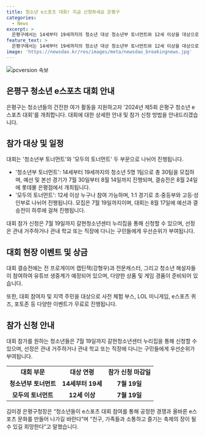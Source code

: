 ```yaml
---
title: 청소년 e스포츠 대회! 지금 신청하세요 은평구
categories:
  - News
excerpt: >
  은평구에서는 14세부터 19세까지의 청소년 대상 청소년부 토너먼트와 12세 이상을 대상으로 하는 모두의 토너먼트를 개최합니다. 대회는 7월과 8월에 예선과 본선이 이뤄지며, 롯데몰 은평점에서는 8월 24일에 결승전이 개최됩니다. 또한, 이 대회는 리그오브레전드(LOL)를 대상으로 하며, 상품 및 다양한 이벤트가 마련되어 있습니다. 이 외에도 프로게이머와 전문 캐스터가 참여하며, 유튜브 생중계도 진행됩니다. 구청장은 건전한 e스포츠 문화를 만들어 나가길 바라며, 지역 주민들과의 소통과 즐거움이 될 수 있기를 희망하고 있습니다. 요약문 작성 완료!
feature_text: >
  은평구에서는 14세부터 19세까지의 청소년 대상 청소년부 토너먼트와 12세 이상을 대상으로 하는 모두의 토너먼트를 개최합니다. 대회는 7월과 8월에 예선과 본선이 이뤄지며, 롯데몰 은평점에서는 8월 24일에 결승전이 개최됩니다. 또한, 이 대회는 리그오브레전드(LOL)를 대상으로 하며, 상품 및 다양한 이벤트가 마련되어 있습니다. 이 외에도 프로게이머와 전문 캐스터가 참여하며, 유튜브 생중계도 진행됩니다. 구청장은 건전한 e스포츠 문화를 만들어 나가길 바라며, 지역 주민들과의 소통과 즐거움이 될 수 있기를 희망하고 있습니다. 요약문 작성 완료!
image: 'https://newsdao.kr/res/images/meta/newsdao_breakingnews.jpg'
---
```


<p><img src="https://newsdao.kr/res/images/meta/newsdao_breakingnews.jpg" alt="pcversion 속보" /></p>

<h2 data-ke-size="size26">은평구 청소년 e스포츠 대회 안내</h2>

<p data-ke-size="size16">은평구는 청소년들의 건전한 여가 활동을 지원하고자 '2024년 제5회 은평구 청소년 e스포츠 대회'를 개최합니다. 대회에 대한 상세한 안내 및 참가 신청 방법을 안내드리겠습니다.</p>

<h2>참가 대상 및 일정</h2>

<p data-ke-size="size16">대회는 '청소년부 토너먼트'와 '모두의 토너먼트' 두 부문으로 나뉘어 진행됩니다.</p>

<ul>
    <li> '청소년부 토너먼트': 14세부터 19세까지의 청소년 5명 1팀으로 총 30팀을 모집하며, 예선 및 본선 경기가 7월 30일부터 8월 14일까지 진행되며, 결승전은 8월 24일에 롯데몰 은평점에서 개최됩니다. </li>
    <li>'모두의 토너먼트': 12세 이상 누구나 참여 가능하며, 1:1 경기로 초·중등부와 고등·성인부로 나뉘어 진행됩니다. 모집은 7월 19일까지이며, 대회는 8월 17일에 예선과 결승전이 하루에 걸쳐 진행됩니다.</li>
</ul>

<p data-ke-size="size16">대회 참가 신청은 7월 19일까지 갈현청소년센터 누리집을 통해 신청할 수 있으며, 선정은 관내 거주하거나 관내 학교 또는 직장에 다니는 구민들에게 우선순위가 부여됩니다.</p>

<h2>대회 현장 이벤트 및 상금</h2>

<p data-ke-size="size16">대회 결승전에는 전 프로게이머 캡틴잭(강형우)과 전문캐스터, 그리고 청소년 해설자들이 참여하여 유튜브 생중계가 예정되어 있으며, 다양한 상품 및 게임 경품이 준비되어 있습니다.</p>

<p data-ke-size="size16">또한, 대회 참여자 및 지역 주민을 대상으로 사전 체험 부스, LOL 미니게임, e스포츠 퀴즈, 포토존 등 다양한 이벤트가 무료로 진행됩니다.</p>

<h2>참가 신청 안내</h2>

<p data-ke-size="size16">대회 참가를 원하는 청소년들은 7월 19일까지 갈현청소년센터 누리집을 통해 신청할 수 있으며, 선정은 관내 거주하거나 관내 학교 또는 직장에 다니는 구민들에게 우선순위가 부여됩니다.</p>

<table>
    <tr>
        <td style="text-align: center; height: 17px;"><b>대회 부문</b></td>
        <td style="text-align: center; height: 17px;"><b>대상 연령</b></td>
        <td style="text-align: center; height: 17px;"><b>참가 신청 마감일</b></td>
    </tr>
    <tr>
        <td style="text-align: center; height: 17px;"><b>청소년부 토너먼트</b></td>
        <td style="text-align: center; height: 17px;"><b>14세부터 19세</b></td>
        <td style="text-align: center; height: 17px;"><b>7월 19일</b></td>
    </tr>
    <tr>
        <td style="text-align: center; height: 17px;"><b>모두의 토너먼트</b></td>
        <td style="text-align: center; height: 17px;"><b>12세 이상</b></td>
        <td style="text-align: center; height: 17px;"><b>7월 19일</b></td>
    </tr>
</table>

<p data-ke-size="size16">김미경 은평구청장은 “청소년들이 e스포츠 대회 참여를 통해 공정한 경쟁과 올바른 e스포츠 문화를 만들어 나가길 바란다”며 “친구, 가족들과 소통하고 즐기는 축제의 장이 될 수 있길 희망한다”고 말했습니다.</p>

